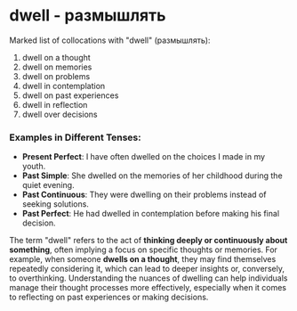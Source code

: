 # dwell - размышлять

Marked list of collocations with "dwell" (размышлять):

1. dwell on a thought  
2. dwell on memories  
3. dwell on problems  
4. dwell in contemplation  
5. dwell on past experiences  
6. dwell in reflection  
7. dwell over decisions  

### Examples in Different Tenses:

- **Present Perfect**: I have often dwelled on the choices I made in my youth.  
- **Past Simple**: She dwelled on the memories of her childhood during the quiet evening.  
- **Past Continuous**: They were dwelling on their problems instead of seeking solutions.  
- **Past Perfect**: He had dwelled in contemplation before making his final decision.  

The term "dwell" refers to the act of **thinking deeply or continuously about something**, often implying a focus on specific thoughts or memories. For example, when someone **dwells on a thought**, they may find themselves repeatedly considering it, which can lead to deeper insights or, conversely, to overthinking. Understanding the nuances of dwelling can help individuals manage their thought processes more effectively, especially when it comes to reflecting on past experiences or making decisions.
